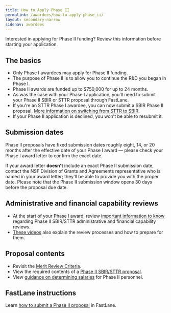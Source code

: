 ```yaml
---
title: How to Apply Phase II
permalink: /awardees/how-to-apply-phase_ii/
layout: secondary-narrow
sidenav: awardees
---
```


Interested in applying for Phase II funding? Review this information before starting your application.

## The basics

- Only Phase I awardees may apply for Phase II funding.
- The purpose of Phase II is to allow you to continue the R&D you began in Phase I.
- Phase II awards are funded up to $750,000 for up to 24 months.
- As was the case with your Phase I application, you'll need to submit your Phase II SBIR or STTR proposal through FastLane.
- If you're an STTR Phase I awardee, you can now submit a SBIR Phase II proposal. [More information on switching from STTR to SBIR](http://www.nsf.gov/publications/pub_summ.jsp?ods_key=nsf14103).
- If your Phase II application is declined, you won't be able to resubmit it.

## Submission dates


Phase II proposals have fixed submission dates roughly eight, 14, or 20 months after the effective date of your Phase I award — please check your Phase I award letter to confirm the exact date.

If your award letter **doesn't** include an exact Phase II submission date, contact the NSF Division of Grants and Agreements representative who is named in your award letter; they'll be able to provide you with the proper date. Please note that the Phase II submission window opens 30 days before the proposal due date.

## Administrative and financial capability reviews

- At the start of your Phase I award, review [important information to know](http://www.nsf.gov/bfa/dias/caar/sbirrev.jsp) regarding Phase II SBIR/STTR administrative and financial capability reviews.
- [These videos](https://www.youtube.com/playlist?list=PLGhBP1C7iCOmI1p5UtqYCXzmUL9SzSApv) also explain the review processes and how to prepare for them.

## Proposal contents

- Revisit the [Merit Review Criteria]().
- View the required contents of a [Phase II SBIR/STTR proposal](https://www.nsf.gov/eng/iip/sbir/documents/Phase%20II%20NSF%20SBIR.pdf).
- View [guidance on determining salaries](https://www.nsf.gov/eng/iip/sbir/documents/SBIR_Salary_Validation_Guide.pdf) for Phase II personnel.

## FastLane instructions

Learn [how to submit a Phase II proposal]({{site.baseurl}}/assets/files/awardee-files/Phase_II_Proposal_Preparation_Booklet.pdf) in FastLane.
